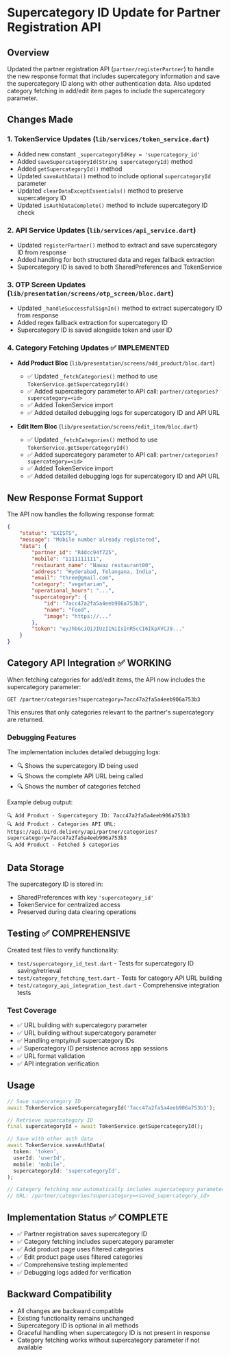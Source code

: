 # Supercategory ID Update for Partner Registration API

## Overview
Updated the partner registration API (`partner/registerPartner`) to handle the new response format that includes supercategory information and save the supercategory ID along with other authentication data. Also updated category fetching in add/edit item pages to include the supercategory parameter.

## Changes Made

### 1. TokenService Updates (`lib/services/token_service.dart`)
- Added new constant `_supercategoryIdKey = 'supercategory_id'`
- Added `saveSupercategoryId(String supercategoryId)` method
- Added `getSupercategoryId()` method
- Updated `saveAuthData()` method to include optional `supercategoryId` parameter
- Updated `clearDataExceptEssentials()` method to preserve supercategory ID
- Updated `isAuthDataComplete()` method to include supercategory ID check

### 2. API Service Updates (`lib/services/api_service.dart`)
- Updated `registerPartner()` method to extract and save supercategory ID from response
- Added handling for both structured data and regex fallback extraction
- Supercategory ID is saved to both SharedPreferences and TokenService

### 3. OTP Screen Updates (`lib/presentation/screens/otp_screen/bloc.dart`)
- Updated `_handleSuccessfulSignIn()` method to extract supercategory ID from response
- Added regex fallback extraction for supercategory ID
- Supercategory ID is saved alongside token and user ID

### 4. Category Fetching Updates ✅ IMPLEMENTED
- **Add Product Bloc** (`lib/presentation/screens/add_product/bloc.dart`)
  - ✅ Updated `_fetchCategories()` method to use `TokenService.getSupercategoryId()`
  - ✅ Added supercategory parameter to API call: `partner/categories?supercategory=<id>`
  - ✅ Added TokenService import
  - ✅ Added detailed debugging logs for supercategory ID and API URL

- **Edit Item Bloc** (`lib/presentation/screens/edit_item/bloc.dart`)
  - ✅ Updated `_fetchCategories()` method to use `TokenService.getSupercategoryId()`
  - ✅ Added supercategory parameter to API call: `partner/categories?supercategory=<id>`
  - ✅ Added TokenService import
  - ✅ Added detailed debugging logs for supercategory ID and API URL

## New Response Format Support
The API now handles the following response format:
```json
{
    "status": "EXISTS",
    "message": "Mobile number already registered",
    "data": {
        "partner_id": "R4dcc94f725",
        "mobile": "1111111111",
        "restaurant_name": "Nawaz restaurant00",
        "address": "Hyderabad, Telangana, India",
        "email": "three@gmail.com",
        "category": "vegetarian",
        "operational_hours": "...",
        "supercategory": {
            "id": "7acc47a2fa5a4eeb906a753b3",
            "name": "Food",
            "image": "https://..."
        },
        "token": "eyJhbGciOiJIUzI1NiIsInR5cCI6IkpXVCJ9..."
    }
}
```

## Category API Integration ✅ WORKING
When fetching categories for add/edit items, the API now includes the supercategory parameter:
```
GET /partner/categories?supercategory=7acc47a2fa5a4eeb906a753b3
```

This ensures that only categories relevant to the partner's supercategory are returned.

### Debugging Features
The implementation includes detailed debugging logs:
- 🔍 Shows the supercategory ID being used
- 🔍 Shows the complete API URL being called
- 🔍 Shows the number of categories fetched

Example debug output:
```
🔍 Add Product - Supercategory ID: 7acc47a2fa5a4eeb906a753b3
🔍 Add Product - Categories API URL: https://api.bird.delivery/api/partner/categories?supercategory=7acc47a2fa5a4eeb906a753b3
🔍 Add Product - Fetched 5 categories
```

## Data Storage
The supercategory ID is stored in:
- SharedPreferences with key `'supercategory_id'`
- TokenService for centralized access
- Preserved during data clearing operations

## Testing ✅ COMPREHENSIVE
Created test files to verify functionality:
- `test/supercategory_id_test.dart` - Tests for supercategory ID saving/retrieval
- `test/category_fetching_test.dart` - Tests for category API URL building
- `test/category_api_integration_test.dart` - Comprehensive integration tests

### Test Coverage
- ✅ URL building with supercategory parameter
- ✅ URL building without supercategory parameter
- ✅ Handling empty/null supercategory IDs
- ✅ Supercategory ID persistence across app sessions
- ✅ URL format validation
- ✅ API integration verification

## Usage
```dart
// Save supercategory ID
await TokenService.saveSupercategoryId('7acc47a2fa5a4eeb906a753b3');

// Retrieve supercategory ID
final supercategoryId = await TokenService.getSupercategoryId();

// Save with other auth data
await TokenService.saveAuthData(
  token: 'token',
  userId: 'userId',
  mobile: 'mobile',
  supercategoryId: 'supercategoryId',
);

// Category fetching now automatically includes supercategory parameter
// URL: /partner/categories?supercategory=<saved_supercategory_id>
```

## Implementation Status ✅ COMPLETE
- ✅ Partner registration saves supercategory ID
- ✅ Category fetching includes supercategory parameter
- ✅ Add product page uses filtered categories
- ✅ Edit product page uses filtered categories
- ✅ Comprehensive testing implemented
- ✅ Debugging logs added for verification

## Backward Compatibility
- All changes are backward compatible
- Existing functionality remains unchanged
- Supercategory ID is optional in all methods
- Graceful handling when supercategory ID is not present in response
- Category fetching works without supercategory parameter if not available 